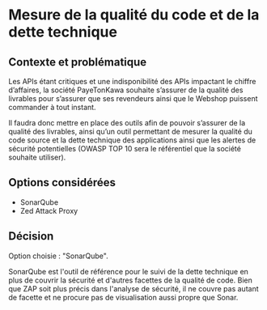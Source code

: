 # Mesure de la qualité du code et de la dette technique

## Contexte et problématique

Les APIs étant critiques et une indisponibilité des APIs impactant le chiffre d’affaires, la société
PayeTonKawa souhaite s’assurer de la qualité des livrables pour s’assurer que ses revendeurs ainsi que le
Webshop puissent commander à tout instant.

Il faudra donc mettre en place des outils afin de pouvoir s’assurer de la qualité des livrables, ainsi qu’un
outil permettant de mesurer la qualité du code source et la dette technique des applications ainsi que les
alertes de sécurité potentielles (OWASP TOP 10 sera le référentiel que la société souhaite utiliser).

## Options considérées

* SonarQube
* Zed Attack Proxy

## Décision

Option choisie : "SonarQube".

SonarQube est l'outil de référence pour le suivi de la dette technique en plus de couvrir la sécurité et d'autres
facettes de la qualité de code. Bien que ZAP soit plus précis dans l'analyse de sécurité, il ne couvre pas
autant de facette et ne procure pas de visualisation aussi propre que Sonar.
